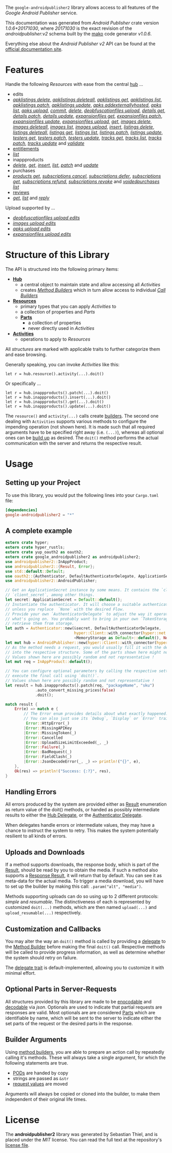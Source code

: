 <!---
DO NOT EDIT !
This file was generated automatically from 'src/mako/api/README.md.mako'
DO NOT EDIT !
-->
The `google-androidpublisher2` library allows access to all features of the *Google Android Publisher* service.

This documentation was generated from *Android Publisher* crate version *1.0.6+20171030*, where *20171030* is the exact revision of the *androidpublisher:v2* schema built by the [mako](http://www.makotemplates.org/) code generator *v1.0.6*.

Everything else about the *Android Publisher* *v2* API can be found at the
[official documentation site](https://developers.google.com/android-publisher).
# Features

Handle the following *Resources* with ease from the central [hub](https://docs.rs/google-androidpublisher2/1.0.6+20171030/google_androidpublisher2/struct.AndroidPublisher.html) ... 

* edits
 * [*apklistings delete*](https://docs.rs/google-androidpublisher2/1.0.6+20171030/google_androidpublisher2/struct.EditApklistingDeleteCall.html), [*apklistings deleteall*](https://docs.rs/google-androidpublisher2/1.0.6+20171030/google_androidpublisher2/struct.EditApklistingDeleteallCall.html), [*apklistings get*](https://docs.rs/google-androidpublisher2/1.0.6+20171030/google_androidpublisher2/struct.EditApklistingGetCall.html), [*apklistings list*](https://docs.rs/google-androidpublisher2/1.0.6+20171030/google_androidpublisher2/struct.EditApklistingListCall.html), [*apklistings patch*](https://docs.rs/google-androidpublisher2/1.0.6+20171030/google_androidpublisher2/struct.EditApklistingPatchCall.html), [*apklistings update*](https://docs.rs/google-androidpublisher2/1.0.6+20171030/google_androidpublisher2/struct.EditApklistingUpdateCall.html), [*apks addexternallyhosted*](https://docs.rs/google-androidpublisher2/1.0.6+20171030/google_androidpublisher2/struct.EditApkAddexternallyhostedCall.html), [*apks list*](https://docs.rs/google-androidpublisher2/1.0.6+20171030/google_androidpublisher2/struct.EditApkListCall.html), [*apks upload*](https://docs.rs/google-androidpublisher2/1.0.6+20171030/google_androidpublisher2/struct.EditApkUploadCall.html), [*commit*](https://docs.rs/google-androidpublisher2/1.0.6+20171030/google_androidpublisher2/struct.EditCommitCall.html), [*delete*](https://docs.rs/google-androidpublisher2/1.0.6+20171030/google_androidpublisher2/struct.EditDeleteCall.html), [*deobfuscationfiles upload*](https://docs.rs/google-androidpublisher2/1.0.6+20171030/google_androidpublisher2/struct.EditDeobfuscationfileUploadCall.html), [*details get*](https://docs.rs/google-androidpublisher2/1.0.6+20171030/google_androidpublisher2/struct.EditDetailGetCall.html), [*details patch*](https://docs.rs/google-androidpublisher2/1.0.6+20171030/google_androidpublisher2/struct.EditDetailPatchCall.html), [*details update*](https://docs.rs/google-androidpublisher2/1.0.6+20171030/google_androidpublisher2/struct.EditDetailUpdateCall.html), [*expansionfiles get*](https://docs.rs/google-androidpublisher2/1.0.6+20171030/google_androidpublisher2/struct.EditExpansionfileGetCall.html), [*expansionfiles patch*](https://docs.rs/google-androidpublisher2/1.0.6+20171030/google_androidpublisher2/struct.EditExpansionfilePatchCall.html), [*expansionfiles update*](https://docs.rs/google-androidpublisher2/1.0.6+20171030/google_androidpublisher2/struct.EditExpansionfileUpdateCall.html), [*expansionfiles upload*](https://docs.rs/google-androidpublisher2/1.0.6+20171030/google_androidpublisher2/struct.EditExpansionfileUploadCall.html), [*get*](https://docs.rs/google-androidpublisher2/1.0.6+20171030/google_androidpublisher2/struct.EditGetCall.html), [*images delete*](https://docs.rs/google-androidpublisher2/1.0.6+20171030/google_androidpublisher2/struct.EditImageDeleteCall.html), [*images deleteall*](https://docs.rs/google-androidpublisher2/1.0.6+20171030/google_androidpublisher2/struct.EditImageDeleteallCall.html), [*images list*](https://docs.rs/google-androidpublisher2/1.0.6+20171030/google_androidpublisher2/struct.EditImageListCall.html), [*images upload*](https://docs.rs/google-androidpublisher2/1.0.6+20171030/google_androidpublisher2/struct.EditImageUploadCall.html), [*insert*](https://docs.rs/google-androidpublisher2/1.0.6+20171030/google_androidpublisher2/struct.EditInsertCall.html), [*listings delete*](https://docs.rs/google-androidpublisher2/1.0.6+20171030/google_androidpublisher2/struct.EditListingDeleteCall.html), [*listings deleteall*](https://docs.rs/google-androidpublisher2/1.0.6+20171030/google_androidpublisher2/struct.EditListingDeleteallCall.html), [*listings get*](https://docs.rs/google-androidpublisher2/1.0.6+20171030/google_androidpublisher2/struct.EditListingGetCall.html), [*listings list*](https://docs.rs/google-androidpublisher2/1.0.6+20171030/google_androidpublisher2/struct.EditListingListCall.html), [*listings patch*](https://docs.rs/google-androidpublisher2/1.0.6+20171030/google_androidpublisher2/struct.EditListingPatchCall.html), [*listings update*](https://docs.rs/google-androidpublisher2/1.0.6+20171030/google_androidpublisher2/struct.EditListingUpdateCall.html), [*testers get*](https://docs.rs/google-androidpublisher2/1.0.6+20171030/google_androidpublisher2/struct.EditTesterGetCall.html), [*testers patch*](https://docs.rs/google-androidpublisher2/1.0.6+20171030/google_androidpublisher2/struct.EditTesterPatchCall.html), [*testers update*](https://docs.rs/google-androidpublisher2/1.0.6+20171030/google_androidpublisher2/struct.EditTesterUpdateCall.html), [*tracks get*](https://docs.rs/google-androidpublisher2/1.0.6+20171030/google_androidpublisher2/struct.EditTrackGetCall.html), [*tracks list*](https://docs.rs/google-androidpublisher2/1.0.6+20171030/google_androidpublisher2/struct.EditTrackListCall.html), [*tracks patch*](https://docs.rs/google-androidpublisher2/1.0.6+20171030/google_androidpublisher2/struct.EditTrackPatchCall.html), [*tracks update*](https://docs.rs/google-androidpublisher2/1.0.6+20171030/google_androidpublisher2/struct.EditTrackUpdateCall.html) and [*validate*](https://docs.rs/google-androidpublisher2/1.0.6+20171030/google_androidpublisher2/struct.EditValidateCall.html)
* [entitlements](https://docs.rs/google-androidpublisher2/1.0.6+20171030/google_androidpublisher2/struct.Entitlement.html)
 * [*list*](https://docs.rs/google-androidpublisher2/1.0.6+20171030/google_androidpublisher2/struct.EntitlementListCall.html)
* inappproducts
 * [*delete*](https://docs.rs/google-androidpublisher2/1.0.6+20171030/google_androidpublisher2/struct.InappproductDeleteCall.html), [*get*](https://docs.rs/google-androidpublisher2/1.0.6+20171030/google_androidpublisher2/struct.InappproductGetCall.html), [*insert*](https://docs.rs/google-androidpublisher2/1.0.6+20171030/google_androidpublisher2/struct.InappproductInsertCall.html), [*list*](https://docs.rs/google-androidpublisher2/1.0.6+20171030/google_androidpublisher2/struct.InappproductListCall.html), [*patch*](https://docs.rs/google-androidpublisher2/1.0.6+20171030/google_androidpublisher2/struct.InappproductPatchCall.html) and [*update*](https://docs.rs/google-androidpublisher2/1.0.6+20171030/google_androidpublisher2/struct.InappproductUpdateCall.html)
* purchases
 * [*products get*](https://docs.rs/google-androidpublisher2/1.0.6+20171030/google_androidpublisher2/struct.PurchaseProductGetCall.html), [*subscriptions cancel*](https://docs.rs/google-androidpublisher2/1.0.6+20171030/google_androidpublisher2/struct.PurchaseSubscriptionCancelCall.html), [*subscriptions defer*](https://docs.rs/google-androidpublisher2/1.0.6+20171030/google_androidpublisher2/struct.PurchaseSubscriptionDeferCall.html), [*subscriptions get*](https://docs.rs/google-androidpublisher2/1.0.6+20171030/google_androidpublisher2/struct.PurchaseSubscriptionGetCall.html), [*subscriptions refund*](https://docs.rs/google-androidpublisher2/1.0.6+20171030/google_androidpublisher2/struct.PurchaseSubscriptionRefundCall.html), [*subscriptions revoke*](https://docs.rs/google-androidpublisher2/1.0.6+20171030/google_androidpublisher2/struct.PurchaseSubscriptionRevokeCall.html) and [*voidedpurchases list*](https://docs.rs/google-androidpublisher2/1.0.6+20171030/google_androidpublisher2/struct.PurchaseVoidedpurchaseListCall.html)
* [reviews](https://docs.rs/google-androidpublisher2/1.0.6+20171030/google_androidpublisher2/struct.Review.html)
 * [*get*](https://docs.rs/google-androidpublisher2/1.0.6+20171030/google_androidpublisher2/struct.ReviewGetCall.html), [*list*](https://docs.rs/google-androidpublisher2/1.0.6+20171030/google_androidpublisher2/struct.ReviewListCall.html) and [*reply*](https://docs.rs/google-androidpublisher2/1.0.6+20171030/google_androidpublisher2/struct.ReviewReplyCall.html)


Upload supported by ...

* [*deobfuscationfiles upload edits*](https://docs.rs/google-androidpublisher2/1.0.6+20171030/google_androidpublisher2/struct.EditDeobfuscationfileUploadCall.html)
* [*images upload edits*](https://docs.rs/google-androidpublisher2/1.0.6+20171030/google_androidpublisher2/struct.EditImageUploadCall.html)
* [*apks upload edits*](https://docs.rs/google-androidpublisher2/1.0.6+20171030/google_androidpublisher2/struct.EditApkUploadCall.html)
* [*expansionfiles upload edits*](https://docs.rs/google-androidpublisher2/1.0.6+20171030/google_androidpublisher2/struct.EditExpansionfileUploadCall.html)



# Structure of this Library

The API is structured into the following primary items:

* **[Hub](https://docs.rs/google-androidpublisher2/1.0.6+20171030/google_androidpublisher2/struct.AndroidPublisher.html)**
    * a central object to maintain state and allow accessing all *Activities*
    * creates [*Method Builders*](https://docs.rs/google-androidpublisher2/1.0.6+20171030/google_androidpublisher2/trait.MethodsBuilder.html) which in turn
      allow access to individual [*Call Builders*](https://docs.rs/google-androidpublisher2/1.0.6+20171030/google_androidpublisher2/trait.CallBuilder.html)
* **[Resources](https://docs.rs/google-androidpublisher2/1.0.6+20171030/google_androidpublisher2/trait.Resource.html)**
    * primary types that you can apply *Activities* to
    * a collection of properties and *Parts*
    * **[Parts](https://docs.rs/google-androidpublisher2/1.0.6+20171030/google_androidpublisher2/trait.Part.html)**
        * a collection of properties
        * never directly used in *Activities*
* **[Activities](https://docs.rs/google-androidpublisher2/1.0.6+20171030/google_androidpublisher2/trait.CallBuilder.html)**
    * operations to apply to *Resources*

All *structures* are marked with applicable traits to further categorize them and ease browsing.

Generally speaking, you can invoke *Activities* like this:

```Rust,ignore
let r = hub.resource().activity(...).doit()
```

Or specifically ...

```ignore
let r = hub.inappproducts().patch(...).doit()
let r = hub.inappproducts().insert(...).doit()
let r = hub.inappproducts().get(...).doit()
let r = hub.inappproducts().update(...).doit()
```

The `resource()` and `activity(...)` calls create [builders][builder-pattern]. The second one dealing with `Activities` 
supports various methods to configure the impending operation (not shown here). It is made such that all required arguments have to be 
specified right away (i.e. `(...)`), whereas all optional ones can be [build up][builder-pattern] as desired.
The `doit()` method performs the actual communication with the server and returns the respective result.

# Usage

## Setting up your Project

To use this library, you would put the following lines into your `Cargo.toml` file:

```toml
[dependencies]
google-androidpublisher2 = "*"
```

## A complete example

```Rust
extern crate hyper;
extern crate hyper_rustls;
extern crate yup_oauth2 as oauth2;
extern crate google_androidpublisher2 as androidpublisher2;
use androidpublisher2::InAppProduct;
use androidpublisher2::{Result, Error};
use std::default::Default;
use oauth2::{Authenticator, DefaultAuthenticatorDelegate, ApplicationSecret, MemoryStorage};
use androidpublisher2::AndroidPublisher;

// Get an ApplicationSecret instance by some means. It contains the `client_id` and 
// `client_secret`, among other things.
let secret: ApplicationSecret = Default::default();
// Instantiate the authenticator. It will choose a suitable authentication flow for you, 
// unless you replace  `None` with the desired Flow.
// Provide your own `AuthenticatorDelegate` to adjust the way it operates and get feedback about 
// what's going on. You probably want to bring in your own `TokenStorage` to persist tokens and
// retrieve them from storage.
let auth = Authenticator::new(&secret, DefaultAuthenticatorDelegate,
                              hyper::Client::with_connector(hyper::net::HttpsConnector::new(hyper_rustls::TlsClient::new())),
                              <MemoryStorage as Default>::default(), None);
let mut hub = AndroidPublisher::new(hyper::Client::with_connector(hyper::net::HttpsConnector::new(hyper_rustls::TlsClient::new())), auth);
// As the method needs a request, you would usually fill it with the desired information
// into the respective structure. Some of the parts shown here might not be applicable !
// Values shown here are possibly random and not representative !
let mut req = InAppProduct::default();

// You can configure optional parameters by calling the respective setters at will, and
// execute the final call using `doit()`.
// Values shown here are possibly random and not representative !
let result = hub.inappproducts().patch(req, "packageName", "sku")
             .auto_convert_missing_prices(false)
             .doit();

match result {
    Err(e) => match e {
        // The Error enum provides details about what exactly happened.
        // You can also just use its `Debug`, `Display` or `Error` traits
         Error::HttpError(_)
        |Error::MissingAPIKey
        |Error::MissingToken(_)
        |Error::Cancelled
        |Error::UploadSizeLimitExceeded(_, _)
        |Error::Failure(_)
        |Error::BadRequest(_)
        |Error::FieldClash(_)
        |Error::JsonDecodeError(_, _) => println!("{}", e),
    },
    Ok(res) => println!("Success: {:?}", res),
}

```
## Handling Errors

All errors produced by the system are provided either as [Result](https://docs.rs/google-androidpublisher2/1.0.6+20171030/google_androidpublisher2/enum.Result.html) enumeration as return value of 
the doit() methods, or handed as possibly intermediate results to either the 
[Hub Delegate](https://docs.rs/google-androidpublisher2/1.0.6+20171030/google_androidpublisher2/trait.Delegate.html), or the [Authenticator Delegate](https://docs.rs/yup-oauth2/*/yup_oauth2/trait.AuthenticatorDelegate.html).

When delegates handle errors or intermediate values, they may have a chance to instruct the system to retry. This 
makes the system potentially resilient to all kinds of errors.

## Uploads and Downloads
If a method supports downloads, the response body, which is part of the [Result](https://docs.rs/google-androidpublisher2/1.0.6+20171030/google_androidpublisher2/enum.Result.html), should be
read by you to obtain the media.
If such a method also supports a [Response Result](https://docs.rs/google-androidpublisher2/1.0.6+20171030/google_androidpublisher2/trait.ResponseResult.html), it will return that by default.
You can see it as meta-data for the actual media. To trigger a media download, you will have to set up the builder by making
this call: `.param("alt", "media")`.

Methods supporting uploads can do so using up to 2 different protocols: 
*simple* and *resumable*. The distinctiveness of each is represented by customized 
`doit(...)` methods, which are then named `upload(...)` and `upload_resumable(...)` respectively.

## Customization and Callbacks

You may alter the way an `doit()` method is called by providing a [delegate](https://docs.rs/google-androidpublisher2/1.0.6+20171030/google_androidpublisher2/trait.Delegate.html) to the 
[Method Builder](https://docs.rs/google-androidpublisher2/1.0.6+20171030/google_androidpublisher2/trait.CallBuilder.html) before making the final `doit()` call. 
Respective methods will be called to provide progress information, as well as determine whether the system should 
retry on failure.

The [delegate trait](https://docs.rs/google-androidpublisher2/1.0.6+20171030/google_androidpublisher2/trait.Delegate.html) is default-implemented, allowing you to customize it with minimal effort.

## Optional Parts in Server-Requests

All structures provided by this library are made to be [enocodable](https://docs.rs/google-androidpublisher2/1.0.6+20171030/google_androidpublisher2/trait.RequestValue.html) and 
[decodable](https://docs.rs/google-androidpublisher2/1.0.6+20171030/google_androidpublisher2/trait.ResponseResult.html) via *json*. Optionals are used to indicate that partial requests are responses 
are valid.
Most optionals are are considered [Parts](https://docs.rs/google-androidpublisher2/1.0.6+20171030/google_androidpublisher2/trait.Part.html) which are identifiable by name, which will be sent to 
the server to indicate either the set parts of the request or the desired parts in the response.

## Builder Arguments

Using [method builders](https://docs.rs/google-androidpublisher2/1.0.6+20171030/google_androidpublisher2/trait.CallBuilder.html), you are able to prepare an action call by repeatedly calling it's methods.
These will always take a single argument, for which the following statements are true.

* [PODs][wiki-pod] are handed by copy
* strings are passed as `&str`
* [request values](https://docs.rs/google-androidpublisher2/1.0.6+20171030/google_androidpublisher2/trait.RequestValue.html) are moved

Arguments will always be copied or cloned into the builder, to make them independent of their original life times.

[wiki-pod]: http://en.wikipedia.org/wiki/Plain_old_data_structure
[builder-pattern]: http://en.wikipedia.org/wiki/Builder_pattern
[google-go-api]: https://github.com/google/google-api-go-client

# License
The **androidpublisher2** library was generated by Sebastian Thiel, and is placed 
under the *MIT* license.
You can read the full text at the repository's [license file][repo-license].

[repo-license]: https://github.com/Byron/google-apis-rsblob/master/LICENSE.md

